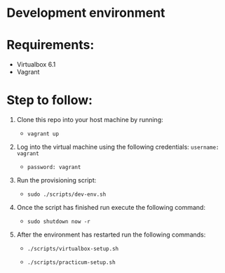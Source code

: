 # Development environment

 # Requirements: 
- Virtualbox 6.1 <br/>
- Vagrant

# Step to follow:
 1. Clone this repo into your host machine by running: <br/>
    - `vagrant up`

 2. Log into the virtual machine using the following credentials:
    `username: vagrant`
    - `password: vagrant`

3. Run the provisioning script: <br/>
    - `sudo ./scripts/dev-env.sh`

4. Once the script has finished run execute the following command: <br/>

    - `sudo shutdown now -r`

5. After the environment has restarted run the following commands: <br/>
    - `./scripts/virtualbox-setup.sh`

    - `./scripts/practicum-setup.sh`